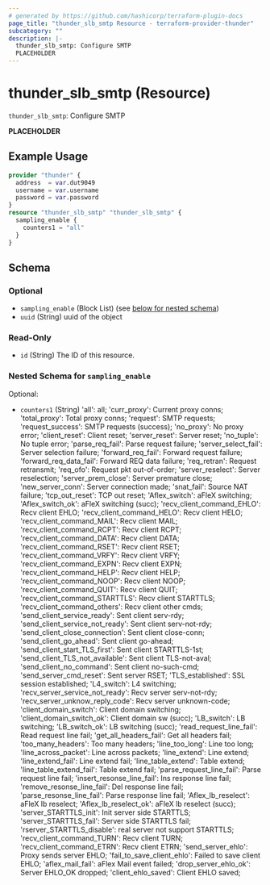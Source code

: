 ```yaml
---
# generated by https://github.com/hashicorp/terraform-plugin-docs
page_title: "thunder_slb_smtp Resource - terraform-provider-thunder"
subcategory: ""
description: |-
  thunder_slb_smtp: Configure SMTP
  PLACEHOLDER
---
```


# thunder_slb_smtp (Resource)

`thunder_slb_smtp`: Configure SMTP

__PLACEHOLDER__

## Example Usage

```terraform
provider "thunder" {
  address  = var.dut9049
  username = var.username
  password = var.password
}
resource "thunder_slb_smtp" "thunder_slb_smtp" {
  sampling_enable {
    counters1 = "all"
  }
}
```

<!-- schema generated by tfplugindocs -->
## Schema

### Optional

- `sampling_enable` (Block List) (see [below for nested schema](#nestedblock--sampling_enable))
- `uuid` (String) uuid of the object

### Read-Only

- `id` (String) The ID of this resource.

<a id="nestedblock--sampling_enable"></a>
### Nested Schema for `sampling_enable`

Optional:

- `counters1` (String) 'all': all; 'curr_proxy': Current proxy conns; 'total_proxy': Total proxy conns; 'request': SMTP requests; 'request_success': SMTP requests (success); 'no_proxy': No proxy error; 'client_reset': Client reset; 'server_reset': Server reset; 'no_tuple': No tuple error; 'parse_req_fail': Parse request failure; 'server_select_fail': Server selection failure; 'forward_req_fail': Forward request failure; 'forward_req_data_fail': Forward REQ data failure; 'req_retran': Request retransmit; 'req_ofo': Request pkt out-of-order; 'server_reselect': Server reselection; 'server_prem_close': Server premature close; 'new_server_conn': Server connection made; 'snat_fail': Source NAT failure; 'tcp_out_reset': TCP out reset; 'Aflex_switch': aFleX switching; 'Aflex_switch_ok': aFleX switching (succ); 'recv_client_command_EHLO': Recv client EHLO; 'recv_client_command_HELO': Recv client HELO; 'recv_client_command_MAIL': Recv client MAIL; 'recv_client_command_RCPT': Recv client RCPT; 'recv_client_command_DATA': Recv client DATA; 'recv_client_command_RSET': Recv client RSET; 'recv_client_command_VRFY': Recv client VRFY; 'recv_client_command_EXPN': Recv client EXPN; 'recv_client_command_HELP': Recv client HELP; 'recv_client_command_NOOP': Recv client NOOP; 'recv_client_command_QUIT': Recv client QUIT; 'recv_client_command_STARTTLS': Recv client STARTTLS; 'recv_client_command_others': Recv client other cmds; 'send_client_service_ready': Sent client serv-rdy; 'send_client_service_not_ready': Sent client serv-not-rdy; 'send_client_close_connection': Sent client close-conn; 'send_client_go_ahead': Sent client go-ahead; 'send_client_start_TLS_first': Sent client STARTTLS-1st; 'send_client_TLS_not_available': Sent client TLS-not-aval; 'send_client_no_command': Sent client no-such-cmd; 'send_server_cmd_reset': Sent server RSET; 'TLS_established': SSL session established; 'L4_switch': L4 switching; 'recv_server_service_not_ready': Recv server serv-not-rdy; 'recv_server_unknow_reply_code': Recv server unknown-code; 'client_domain_switch': Client domain switching; 'client_domain_switch_ok': Client domain sw (succ); 'LB_switch': LB switching; 'LB_switch_ok': LB switching (succ); 'read_request_line_fail': Read request line fail; 'get_all_headers_fail': Get all headers fail; 'too_many_headers': Too many headers; 'line_too_long': Line too long; 'line_across_packet': Line across packets; 'line_extend': Line extend; 'line_extend_fail': Line extend fail; 'line_table_extend': Table extend; 'line_table_extend_fail': Table extend fail; 'parse_request_line_fail': Parse request line fail; 'insert_resonse_line_fail': Ins response line fail; 'remove_resonse_line_fail': Del response line fail; 'parse_resonse_line_fail': Parse response line fail; 'Aflex_lb_reselect': aFleX lb reselect; 'Aflex_lb_reselect_ok': aFleX lb reselect (succ); 'server_STARTTLS_init': Init server side STARTTLS; 'server_STARTTLS_fail': Server side STARTTLS fail; 'rserver_STARTTLS_disable': real server not support STARTTLS; 'recv_client_command_TURN': Recv client TURN; 'recv_client_command_ETRN': Recv client ETRN; 'send_server_ehlo': Proxy sends server EHLO; 'fail_to_save_client_ehlo': Failed to save client EHLO; 'aflex_mail_fail': aFlex Mail event failed; 'drop_server_ehlo_ok': Server EHLO_OK dropped; 'client_ehlo_saved': Client EHLO saved;



